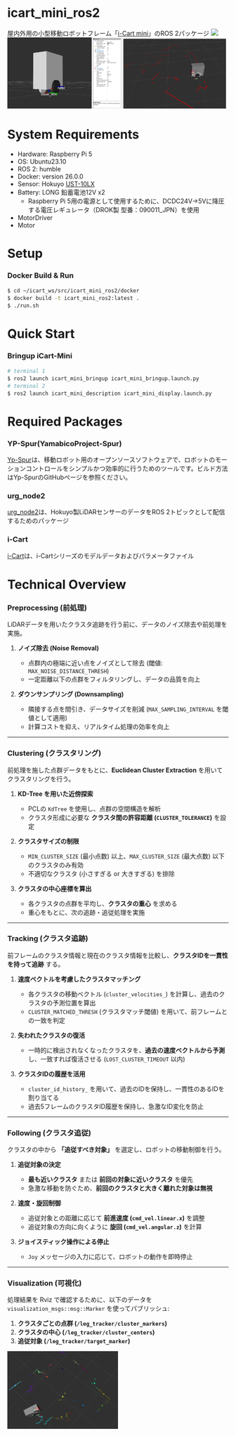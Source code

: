 # icart_mini_ros2
屋内外用の小型移動ロボットフレーム「[i-Cart mini](https://t-frog.com/products/icart_mini/)」のROS 2パッケージ
<img src=.docs/imgs/icart_mini.png width=40%>  
<img src=.docs/imgs/icart_urdf.png width=38%> <img src=.docs/imgs/icart_rviz.png width=60%>

# System Requirements
- Hardware: Raspberry Pi 5
- OS: Ubuntu23.10
- ROS 2: humble
- Docker: version 26.0.0
- Sensor: Hokuyo [UST-10LX](https://www.hokuyo-aut.co.jp/search/single.php?serial=16&utm_source=google&utm_medium=cpc&utm_campaign=[P-MAX]&gad_source=1&gclid=Cj0KCQiAwtu9BhC8ARIsAI9JHam6cR3BVtNZ746VwLahng9sImtlVbThGx0BkbivMfSW7eK9brOBjaYaAjHhEALw_wcB#spec)
- Battery: LONG 鉛蓄電池12V x2
  - Raspberry Pi 5用の電源として使用するために、DCDC24V->5Vに降圧する電圧レギュレータ（DROK製 型番：090011_JPN）を使用
- MotorDriver
- Motor

# Setup
### Docker Build & Run
```bash
$ cd ~/icart_ws/src/icart_mini_ros2/docker
$ docker build -t icart_mini_ros2:latest .
$ ./run.sh 
```

# Quick Start
### Bringup iCart-Mini
```bash
# terminal 1
$ ros2 launch icart_mini_bringup icart_mini_bringup.launch.py 
# terminal 2
$ ros2 launch icart_mini_description icart_mini_display.launch.py
```

# Required Packages
### YP-Spur(YamabicoProject-Spur) 
[Yp-Spur](https://github.com/openspur/yp-spur)は、移動ロボット用のオープンソースソフトウェアで、ロボットのモーションコントロールをシンプルかつ効率的に行うためのツールです。ビルド方法はYp-SpurのGitHubページを参照ください。      

### urg_node2
[urg_node2](https://github.com/ShunjiHashimoto/urg_node2.git)は、Hokuyo製LiDARセンサーのデータをROS 2トピックとして配信するためのパッケージ

### i-Cart
[i-Cart](https://github.com/BND-tc/i-Cart)は、i-Cartシリーズのモデルデータおよびパラメータファイル

# Technical Overview
### Preprocessing (前処理)
LiDARデータを用いたクラスタ追跡を行う前に、データのノイズ除去や前処理を実施。

1. **ノイズ除去 (Noise Removal)**  
   - 点群内の極端に近い点をノイズとして除去 (閾値: `MAX_NOISE_DISTANCE_THRESH`)
   - 一定距離以下の点群をフィルタリングし、データの品質を向上

2. **ダウンサンプリング (Downsampling)**  
   - 隣接する点を間引き、データサイズを削減 (`MAX_SAMPLING_INTERVAL` を閾値として適用)
   - 計算コストを抑え、リアルタイム処理の効率を向上

---

### Clustering (クラスタリング)
前処理を施した点群データをもとに、**Euclidean Cluster Extraction** を用いてクラスタリングを行う。

1. **KD-Tree を用いた近傍探索**
   - PCLの `KdTree` を使用し、点群の空間構造を解析
   - クラスタ形成に必要な **クラスタ間の許容距離 (`CLUSTER_TOLERANCE`)** を設定

2. **クラスタサイズの制限**
   - `MIN_CLUSTER_SIZE` (最小点数) 以上、`MAX_CLUSTER_SIZE` (最大点数) 以下のクラスタのみ有効
   - 不適切なクラスタ (小さすぎる or 大きすぎる) を排除

3. **クラスタの中心座標を算出**
   - 各クラスタの点群を平均し、**クラスタの重心** を求める
   - 重心をもとに、次の追跡・追従処理を実施

---

### Tracking (クラスタ追跡)
前フレームのクラスタ情報と現在のクラスタ情報を比較し、**クラスタIDを一貫性を持って追跡** する。

1. **速度ベクトルを考慮したクラスタマッチング**
   - 各クラスタの移動ベクトル (`cluster_velocities_`) を計算し、過去のクラスタの予測位置を算出
   - `CLUSTER_MATCHED_THRESH` (クラスタマッチ閾値) を用いて、前フレームとの一致を判定

2. **失われたクラスタの復活**
   - 一時的に検出されなくなったクラスタを、**過去の速度ベクトルから予測** し、一致すれば復活させる (`LOST_CLUSTER_TIMEOUT` 以内)

3. **クラスタIDの履歴を活用**
   - `cluster_id_history_` を用いて、過去のIDを保持し、一貫性のあるIDを割り当てる
   - 過去5フレームのクラスタID履歴を保持し、急激なID変化を防止

---

### Following (クラスタ追従)
クラスタの中から **「追従すべき対象」** を選定し、ロボットの移動制御を行う。

1. **追従対象の決定**
   - **最も近いクラスタ** または **前回の対象に近いクラスタ** を優先
   - 急激な移動を防ぐため、**前回のクラスタと大きく離れた対象は無視**

2. **速度・旋回制御**
   - 追従対象との距離に応じて **前進速度 (`cmd_vel.linear.x`)** を調整
   - 追従対象の方向に向くように **旋回 (`cmd_vel.angular.z`)** を計算

3. **ジョイスティック操作による停止**
   - `Joy` メッセージの入力に応じて、ロボットの動作を即時停止

---

### Visualization (可視化)
処理結果を Rviz で確認するために、以下のデータを `visualization_msgs::msg::Marker` を使ってパブリッシュ:

1. **クラスタごとの点群 (`/leg_tracker/cluster_markers`)**
2. **クラスタの中心 (`/leg_tracker/cluster_centers`)**
3. **追従対象 (`/leg_tracker/target_marker`)**
<img src=.docs/imgs/clustering.png width=50%>

